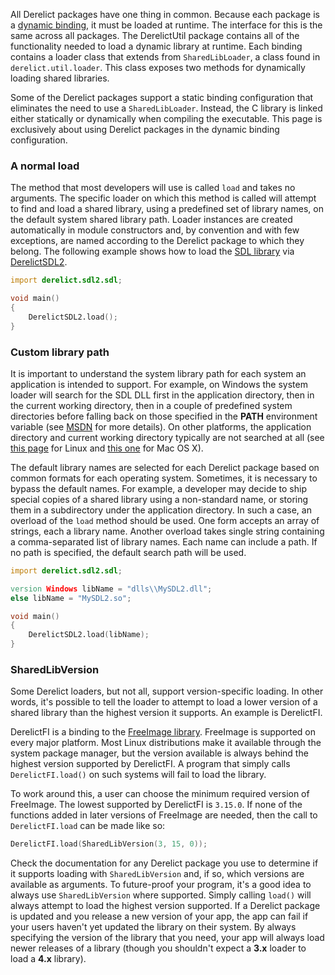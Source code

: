 All Derelict packages have one thing in common. Because each package is a [dynamic binding], it must be loaded at runtime. The interface for this is the same across all packages. The DerelictUtil package contains all of the functionality needed to load a dynamic library at runtime. Each binding contains a loader class that extends from `SharedLibLoader`, a class found in `derelict.util.loader`. This class exposes two methods for dynamically loading shared libraries.

Some of the Derelict packages support a static binding configuration that eliminates the need to use a `SharedLibLoader`. Instead, the C library is linked either statically or dynamically when compiling the executable. This page is exclusively about using Derelict packages in the dynamic binding configuration.

[dynamic binding]: ../binding

### A normal load

The method that most developers will use is called `load` and takes no arguments. The specific loader on which this method is called will attempt to find and load a shared library, using a predefined set of library names, on the default system shared library path. Loader instances are created automatically in module constructors and, by convention and with few exceptions, are named according to the Derelict package to which they belong. The following example shows how to load the [SDL library] via [DerelictSDL2].

```D
import derelict.sdl2.sdl;

void main()
{
    DerelictSDL2.load();
}
```

[DerelictSDL2]: ../packages/sdl2
[SDL library]: https://www.libsdl.org

### Custom library path

It is important to understand the system library path for each system an application is intended to support. For example, on Windows the system loader will search for the SDL DLL first in the application directory, then in the current working directory, then in a couple of predefined system directories before falling back on those specified in the **PATH** environment variable (see [MSDN] for more details). On other platforms, the application directory and current working directory typically are not searched at all (see [this page] for Linux and [this one] for Mac OS X).

The default library names are selected for each Derelict package based on common formats for each operating system. Sometimes, it is necessary to bypass the default names. For example, a developer may decide to ship special copies of a shared library using a non-standard name, or storing them in a subdirectory under the application directory. In such a case, an overload of the `load` method should be used. One form accepts an array of strings, each a library name. Another overload takes single string containing a comma-separated list of library names. Each name can include a path. If no path is specified, the default search path will be used.

```D
import derelict.sdl2.sdl;

version Windows libName = "dlls\\MySDL2.dll";
else libName = "MySDL2.so";

void main()
{
    DerelictSDL2.load(libName);
}
```

### SharedLibVersion

Some Derelict loaders, but not all, support version-specific loading. In other words, it's possible to tell the loader to attempt to load a lower version of a shared library than the highest version it supports. An example is DerelictFI.

DerelictFI is a binding to the [FreeImage library]. FreeImage is supported on every major platform. Most Linux distributions make it available through the system package manager, but the version available is always behind the highest version supported by DerelictFI. A program that simply calls `DerelictFI.load()` on such systems will fail to load the library.

To work around this, a user can choose the minimum required version of FreeImage. The lowest supported by DerelictFI is `3.15.0`. If none of the functions added in later versions of FreeImage are needed, then the call to `DerelictFI.load` can be made like so:

```D
DerelictFI.load(SharedLibVersion(3, 15, 0));
```

Check the documentation for any Derelict package you use to determine if it supports loading with `SharedLibVersion` and, if so, which versions are available as arguments. To future-proof your program, it's a good idea to always use `SharedLibVersion` where supported. Simply calling `load()` will always attempt to load the highest version supported. If a Derelict package is updated and you release a new version of your app, the app can fail if your users haven't yet updated the library on their system. By always specifying the version of the library that you need, your app will always load newer releases of a library (though you shouldn't expect a **3.x** loader to load a **4.x** library).

[MSDN]: http://msdn.microsoft.com/en-us/library/7d83bc18.aspx
[this page]: http://tldp.org/HOWTO/Program-Library-HOWTO/dl-libraries.html
[this one]: https://developer.apple.com/library/mac/documentation/Darwin/Reference/ManPages/man3/dlopen.3.html
[FreeImage library]: http://freeimage.sourceforge.net